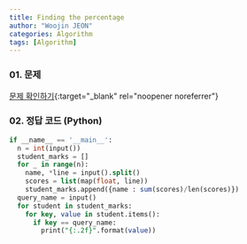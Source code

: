 ```yaml
---
title: Finding the percentage
author: "Woojin JEON"
categories: Algorithm
tags: [Algorithm]
---
```


### 01. 문제

[문제 확인하기](https://www.hackerrank.com/challenges/finding-the-percentage/problem?isFullScreen=true){:target="_blank" rel="noopener noreferrer"}

### 02. 정답 코드 (Python)

```sql
if __name__ == '__main__':
  n = int(input())
  student_marks = []
  for _ in range(n):
    name, *line = input().split()
    scores = list(map(float, line))
    student_marks.append({name : sum(scores)/len(scores)})
  query_name = input()
  for student in student_marks:
    for key, value in student.items():
      if key == query_name:
        print("{:.2f}".format(value))
```
